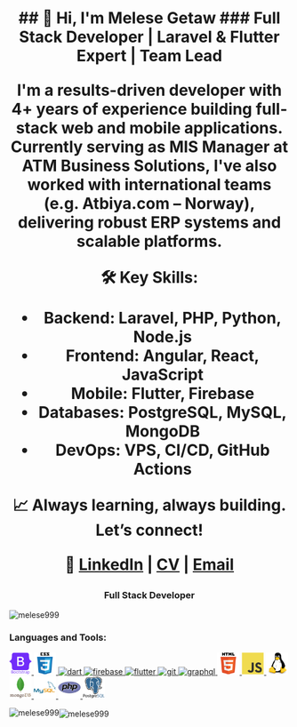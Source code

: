 <h1 align="center">## 👋 Hi, I'm Melese Getaw
### Full Stack Developer | Laravel & Flutter Expert | Team Lead

I'm a results-driven developer with 4+ years of experience building full-stack web and mobile applications.  
Currently serving as MIS Manager at ATM Business Solutions, I've also worked with international teams (e.g. Atbiya.com – Norway), delivering robust ERP systems and scalable platforms.

🛠️ Key Skills:
- Backend: Laravel, PHP, Python, Node.js
- Frontend: Angular, React, JavaScript
- Mobile: Flutter, Firebase
- Databases: PostgreSQL, MySQL, MongoDB
- DevOps: VPS, CI/CD, GitHub Actions

📈 Always learning, always building. Let’s connect!

🔗 [LinkedIn](https://www.linkedin.com/in/melese999) | [CV](#) | [Email](mailto:getawmelese70@gmail.com)
</h1>
<h3 align="center">Full Stack Developer</h3>

<p align="left"> <img src="https://komarev.com/ghpvc/?username=melese999&label=Profile%20views&color=0e75b6&style=flat" alt="melese999" /> </p>

<!-- <p align="left"> <a href="https://github.com/ryo-ma/github-profile-trophy"><img src="https://github-profile-trophy.vercel.app/?username=melese999" alt="melese999" /></a> </p>*/ -->

<!--<h3 align="left">Connect with me:</h3>
<p align="left">
</p>
-->   
<h3 align="left">Languages and Tools:</h3>
<p align="left"> <a href="https://getbootstrap.com" target="_blank" rel="noreferrer"> <img src="https://raw.githubusercontent.com/devicons/devicon/master/icons/bootstrap/bootstrap-plain-wordmark.svg" alt="bootstrap" width="40" height="40"/> </a> <a href="https://www.w3schools.com/css/" target="_blank" rel="noreferrer"> <img src="https://raw.githubusercontent.com/devicons/devicon/master/icons/css3/css3-original-wordmark.svg" alt="css3" width="40" height="40"/> </a> <a href="https://dart.dev" target="_blank" rel="noreferrer"> <img src="https://www.vectorlogo.zone/logos/dartlang/dartlang-icon.svg" alt="dart" width="40" height="40"/> </a> <a href="https://firebase.google.com/" target="_blank" rel="noreferrer"> <img src="https://www.vectorlogo.zone/logos/firebase/firebase-icon.svg" alt="firebase" width="40" height="40"/> </a> <a href="https://flutter.dev" target="_blank" rel="noreferrer"> <img src="https://www.vectorlogo.zone/logos/flutterio/flutterio-icon.svg" alt="flutter" width="40" height="40"/> </a> <a href="https://git-scm.com/" target="_blank" rel="noreferrer"> <img src="https://www.vectorlogo.zone/logos/git-scm/git-scm-icon.svg" alt="git" width="40" height="40"/> </a> <a href="https://graphql.org" target="_blank" rel="noreferrer"> <img src="https://www.vectorlogo.zone/logos/graphql/graphql-icon.svg" alt="graphql" width="40" height="40"/> </a> <a href="https://www.w3.org/html/" target="_blank" rel="noreferrer"> <img src="https://raw.githubusercontent.com/devicons/devicon/master/icons/html5/html5-original-wordmark.svg" alt="html5" width="40" height="40"/> </a> <a href="https://developer.mozilla.org/en-US/docs/Web/JavaScript" target="_blank" rel="noreferrer"> <img src="https://raw.githubusercontent.com/devicons/devicon/master/icons/javascript/javascript-original.svg" alt="javascript" width="40" height="40"/> </a> <a href="https://www.linux.org/" target="_blank" rel="noreferrer"> <img src="https://raw.githubusercontent.com/devicons/devicon/master/icons/linux/linux-original.svg" alt="linux" width="40" height="40"/> </a> <a href="https://www.mongodb.com/" target="_blank" rel="noreferrer"> <img src="https://raw.githubusercontent.com/devicons/devicon/master/icons/mongodb/mongodb-original-wordmark.svg" alt="mongodb" width="40" height="40"/> </a> <a href="https://www.mysql.com/" target="_blank" rel="noreferrer"> <img src="https://raw.githubusercontent.com/devicons/devicon/master/icons/mysql/mysql-original-wordmark.svg" alt="mysql" width="40" height="40"/> </a> <a href="https://www.php.net" target="_blank" rel="noreferrer"> <img src="https://raw.githubusercontent.com/devicons/devicon/master/icons/php/php-original.svg" alt="php" width="40" height="40"/> </a> <a href="https://www.postgresql.org" target="_blank" rel="noreferrer"> <img src="https://raw.githubusercontent.com/devicons/devicon/master/icons/postgresql/postgresql-original-wordmark.svg" alt="postgresql" width="40" height="40"/> </a> </p>

<p><img align="left" src="https://github-readme-stats.vercel.app/api/top-langs?username=melese999&show_icons=true&locale=en&layout=compact" alt="melese999" /></p>

<!-- <p>&nbsp;<img align="center" src="https://github-readme-stats.vercel.app/api?username=melese999&show_icons=true&locale=en" alt="melese999" /></p> -->

<p><img align="center" src="https://github-readme-streak-stats.herokuapp.com/?user=melese999&" alt="melese999" /></p>

